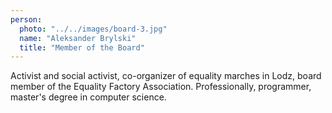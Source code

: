 ```yaml
---
person:
  photo: "../../images/board-3.jpg"
  name: "Aleksander Brylski"
  title: "Member of the Board"
---
```


Activist and social activist, co-organizer of equality marches in Lodz, board member of the Equality Factory Association. Professionally, programmer, master's degree in computer science.